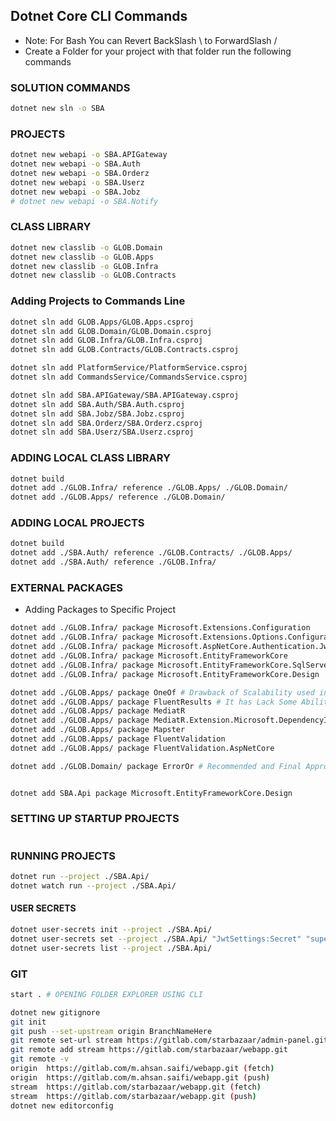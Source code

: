 ## Dotnet Core CLI Commands
- Note: For Bash You can Revert BackSlash \ to ForwardSlash /
- Create a Folder for your project with that folder run the following commands

### SOLUTION COMMANDS
```bash
dotnet new sln -o SBA
```
### PROJECTS
```bash
dotnet new webapi -o SBA.APIGateway
dotnet new webapi -o SBA.Auth
dotnet new webapi -o SBA.Orderz
dotnet new webapi -o SBA.Userz
dotnet new webapi -o SBA.Jobz
# dotnet new webapi -o SBA.Notify
```

### CLASS LIBRARY
```bash
dotnet new classlib -o GLOB.Domain
dotnet new classlib -o GLOB.Apps
dotnet new classlib -o GLOB.Infra
dotnet new classlib -o GLOB.Contracts
```
### Adding Projects to Commands Line
```bash
dotnet sln add GLOB.Apps/GLOB.Apps.csproj
dotnet sln add GLOB.Domain/GLOB.Domain.csproj
dotnet sln add GLOB.Infra/GLOB.Infra.csproj
dotnet sln add GLOB.Contracts/GLOB.Contracts.csproj

dotnet sln add PlatformService/PlatformService.csproj
dotnet sln add CommandsService/CommandsService.csproj

dotnet sln add SBA.APIGateway/SBA.APIGateway.csproj
dotnet sln add SBA.Auth/SBA.Auth.csproj
dotnet sln add SBA.Jobz/SBA.Jobz.csproj
dotnet sln add SBA.Orderz/SBA.Orderz.csproj
dotnet sln add SBA.Userz/SBA.Userz.csproj

```
### ADDING LOCAL CLASS LIBRARY
```bash
dotnet build
dotnet add ./GLOB.Infra/ reference ./GLOB.Apps/ ./GLOB.Domain/
dotnet add ./GLOB.Apps/ reference ./GLOB.Domain/
```

### ADDING LOCAL PROJECTS
```bash
dotnet build
dotnet add ./SBA.Auth/ reference ./GLOB.Contracts/ ./GLOB.Apps/
dotnet add ./SBA.Auth/ reference ./GLOB.Infra/
```

### EXTERNAL PACKAGES
- Adding Packages to Specific Project
```bash
dotnet add ./GLOB.Infra/ package Microsoft.Extensions.Configuration
dotnet add ./GLOB.Infra/ package Microsoft.Extensions.Options.ConfigurationExtensions
dotnet add ./GLOB.Infra/ package Microsoft.AspNetCore.Authentication.JwtBearer
dotnet add ./GLOB.Infra/ package Microsoft.EntityFrameworkCore 
dotnet add ./GLOB.Infra/ package Microsoft.EntityFrameworkCore.SqlServer
dotnet add ./GLOB.Infra/ package Microsoft.EntityFrameworkCore.Design

dotnet add ./GLOB.Apps/ package OneOf # Drawback of Scalability used in Apps Layer
dotnet add ./GLOB.Apps/ package FluentResults # It has Lack Some Ability of OneOf used in Apps Layer
dotnet add ./GLOB.Apps/ package MediatR
dotnet add ./GLOB.Apps/ package MediatR.Extension.Microsoft.DependencyInjection
dotnet add ./GLOB.Apps/ package Mapster
dotnet add ./GLOB.Apps/ package FluentValidation
dotnet add ./GLOB.Apps/ package FluentValidation.AspNetCore

dotnet add ./GLOB.Domain/ package ErrorOr # Recommended and Final Approach


dotnet add SBA.Api package Microsoft.EntityFrameworkCore.Design
```


### SETTING UP STARTUP PROJECTS
```bash

```

### RUNNING PROJECTS
```bash
dotnet run --project ./SBA.Api/
dotnet watch run --project ./SBA.Api/
```

#### USER SECRETS
```bash 
dotnet user-secrets init --project ./SBA.Api/
dotnet user-secrets set --project ./SBA.Api/ "JwtSettings:Secret" "super-secret-key-from-user-secrets"
dotnet user-secrets list --project ./SBA.Api/
```

### GIT
```bash
start . # OPENING FOLDER EXPLORER USING CLI

dotnet new gitignore
git init
git push --set-upstream origin BranchNameHere
git remote set-url stream https://gitlab.com/starbazaar/admin-panel.git
git remote add stream https://gitlab.com/starbazaar/webapp.git
git remote -v
origin  https://gitlab.com/m.ahsan.saifi/webapp.git (fetch)
origin  https://gitlab.com/m.ahsan.saifi/webapp.git (push)
stream  https://gitlab.com/starbazaar/webapp.git (fetch)
stream  https://gitlab.com/starbazaar/webapp.git (push)
dotnet new editorconfig
```

